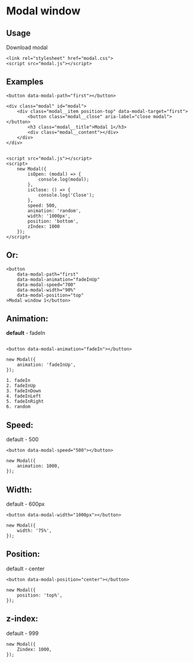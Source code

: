 # Modal window

## Usage

Download modal
```
<link rel="stylesheet" href="modal.css">
<script src="modal.js"></script>
```

## Examples

```
<button data-modal-path="first"></button>

<div class="modal" id="modal">
    <div class="modal__item position-top" data-modal-target="first">
        <button class="modal__close" aria-label="close modal"></button>
        <h3 class="modal__title">Modal 1</h3>
        <div class="modal__content"></div>
    </div>
</div>


<script src="modal.js"></script>
<script>
    new Modal({
        isOpen: (modal) => {
            console.log(modal);
        },
        isClose: () => {
            console.log('Close');
        },
        speed: 500,
        animation: 'random',
        width: '1000px',
        position: 'bottom',
        zIndex: 1000
    });
</script>
```

## Or:
```
<button
    data-modal-path="first" 
    data-modal-animation="fadeInUp"
    data-modal-speed="700" 
    data-modal-width="90%" 
    data-modal-position="top"
>Modal window 1</button>
```

## Animation:
**default** - fadeIn
```

<button data-modal-animation="fadeIn"></button>

new Modal({
    animation: 'fadeInUp',
});

1. fadeIn
2. fadeInUp
3. fadeInDown
4. fadeInLeft
5. fadeInRight
6. random
```

## Speed:
default - 500
```
<button data-modal-speed="500"></button>

new Modal({
    animation: 1000,
});
```

## Width:
default - 600px
```
<button data-modal-width="1000px"></button>

new Modal({
    width: '75%',
});
```

## Position:
default - center
```
<button data-modal-position="center"></button>

new Modal({
    position: 'top%',
});
```

## z-index:
default - 999
```
new Modal({
    Zindex: 1000,
});
```
